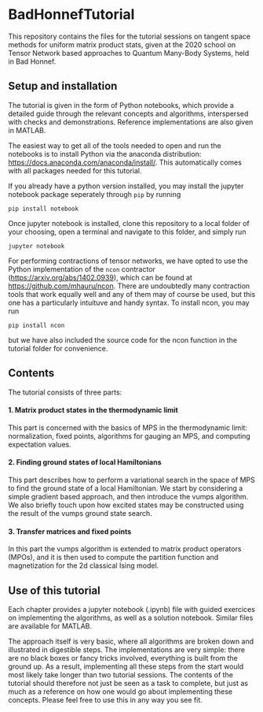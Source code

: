 # BadHonnefTutorial

This repository contains the files for the tutorial sessions on tangent space methods for uniform matrix product stats, given at the 2020 school on Tensor Network based approaches to Quantum Many-Body Systems, held in Bad Honnef.

## Setup and installation

The tutorial is given in the form of Python notebooks, which provide a detailed guide through the relevant concepts and algorithms, interspersed with checks and demonstrations. Reference implementations are also given in MATLAB.

The easiest way to get all of the tools needed to open and run the notebooks is to install Python via the anaconda distribution: https://docs.anaconda.com/anaconda/install/. This automatically comes with all packages needed for this tutorial.

If you already have a python version installed, you may install the jupyter notebook package seperately through <code>pip</code> by running
```console
pip install notebook
```

Once jupyter notebook is installed, clone this repository to a local folder of your choosing, open a terminal and navigate to this folder, and simply run
```console
jupyter notebook
```

For performing contractions of tensor networks, we have opted to use the Python implementation of the <code>ncon</code> contractor (https://arxiv.org/abs/1402.0939), which can be found at https://github.com/mhauru/ncon. There are undoubtedly many contraction tools that work equally well and any of them may of course be used, but this one has a particularly intuituve and handy syntax. To install ncon, you may run
```console
pip install ncon
```
but we have also included the source code for the ncon function in the tutorial folder for convenience.


## Contents

The tutorial consists of three parts:

#### 1. Matrix product states in the thermodynamic limit
This part is concerned with the basics of MPS in the thermodynamic limit: normalization, fixed points, algorithms for gauging an MPS, and computing expectation values.

#### 2. Finding ground states of local Hamiltonians
This part describes how to perform a variational search in the space of MPS to find the ground state of a local Hamiltonian. We start by considering a simple gradient based approach, and then introduce the vumps algorithm. We also briefly touch upon how excited states may be constructed using the result of the vumps ground state search.

#### 3. Transfer matrices and fixed points
In this part the vumps algorithm is extended to matrix product operators (MPOs), and it is then used to compute the partition function and magnetization for the 2d classical Ising model.


## Use of this tutorial
Each chapter provides a jupyter notebook (.ipynb) file with guided exercices on implementing the algorithms, as well as a solution notebook. Similar files are available for MATLAB.

The approach itself is very basic, where all algorithms are broken down and illustrated in digestible steps. The implementations are very simple: there are no black boxes or fancy tricks involved, everything is built from the ground up. As a result, implementing all these steps from the start would most likely take longer than two tutorial sessions. The contents of the tutorial should therefore not just be seen as a task to complete, but just as much as a reference on how one would go about implementing these concepts. Please feel free to use this in any way you see fit.

